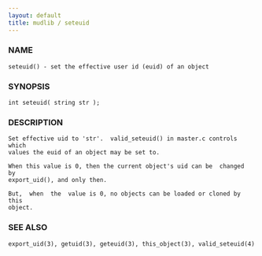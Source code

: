 ```yaml
---
layout: default
title: mudlib / seteuid
---
```


### NAME

    seteuid() - set the effective user id (euid) of an object


### SYNOPSIS

    int seteuid( string str );


### DESCRIPTION

    Set effective uid to 'str'.  valid_seteuid() in master.c controls which
    values the euid of an object may be set to.

    When this value is 0, then the current object's uid can be  changed  by
    export_uid(), and only then.

    But,  when  the  value is 0, no objects can be loaded or cloned by this
    object.


### SEE ALSO

    export_uid(3), getuid(3), geteuid(3), this_object(3), valid_seteuid(4)

